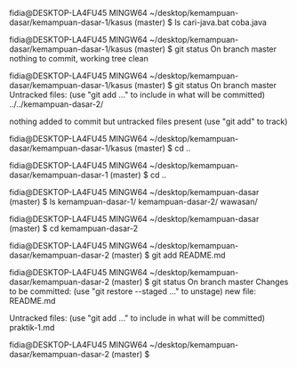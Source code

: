 
fidia@DESKTOP-LA4FU45 MINGW64 ~/desktop/kemampuan-dasar/kemampuan-dasar-1/kasus (master)
$ ls
cari-java.bat  coba.java

fidia@DESKTOP-LA4FU45 MINGW64 ~/desktop/kemampuan-dasar/kemampuan-dasar-1/kasus (master)
$ git status
On branch master
nothing to commit, working tree clean

fidia@DESKTOP-LA4FU45 MINGW64 ~/desktop/kemampuan-dasar/kemampuan-dasar-1/kasus (master)
$ git status
On branch master
Untracked files:
  (use "git add <file>..." to include in what will be committed)
        ../../kemampuan-dasar-2/

nothing added to commit but untracked files present (use "git add" to track)

fidia@DESKTOP-LA4FU45 MINGW64 ~/desktop/kemampuan-dasar/kemampuan-dasar-1/kasus (master)
$ cd ..

fidia@DESKTOP-LA4FU45 MINGW64 ~/desktop/kemampuan-dasar/kemampuan-dasar-1 (master)
$ cd ..

fidia@DESKTOP-LA4FU45 MINGW64 ~/desktop/kemampuan-dasar (master)
$ ls
kemampuan-dasar-1/  kemampuan-dasar-2/  wawasan/

fidia@DESKTOP-LA4FU45 MINGW64 ~/desktop/kemampuan-dasar (master)
$ cd kemampuan-dasar-2

fidia@DESKTOP-LA4FU45 MINGW64 ~/desktop/kemampuan-dasar/kemampuan-dasar-2 (master)
$ git add README.md

fidia@DESKTOP-LA4FU45 MINGW64 ~/desktop/kemampuan-dasar/kemampuan-dasar-2 (master)
$ git status
On branch master
Changes to be committed:
  (use "git restore --staged <file>..." to unstage)
        new file:   README.md

Untracked files:
  (use "git add <file>..." to include in what will be committed)
        praktik-1.md


fidia@DESKTOP-LA4FU45 MINGW64 ~/desktop/kemampuan-dasar/kemampuan-dasar-2 (master)
$
